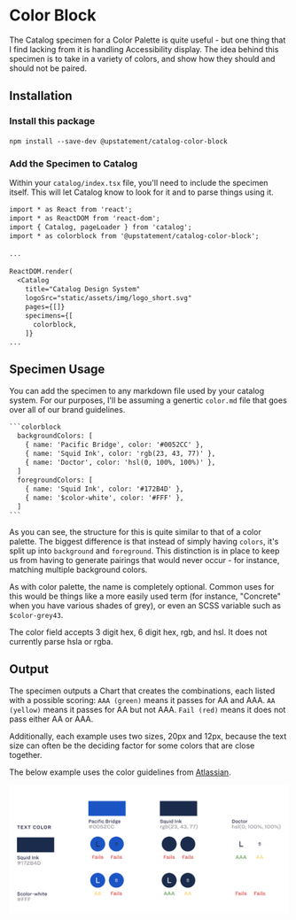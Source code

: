 # Color Block

The Catalog specimen for a Color Palette is quite useful - but one thing that I find lacking from it is handling Accessibility display. The idea behind this specimen is to take in a variety of colors, and show how they should and should not be paired.

## Installation

### Install this package

`npm install --save-dev @upstatement/catalog-color-block`

### Add the Specimen to Catalog

Within your `catalog/index.tsx` file, you'll need to include the specimen itself. This will let Catalog know to look for it and to parse things using it.

```
import * as React from 'react';
import * as ReactDOM from 'react-dom';
import { Catalog, pageLoader } from 'catalog';
import * as colorblock from '@upstatement/catalog-color-block';

...

ReactDOM.render(
  <Catalog
    title="Catalog Design System"
    logoSrc="static/assets/img/logo_short.svg"
    pages={[]}
    specimens={[
      colorblock,
    ]}
...
```

## Specimen Usage

You can add the specimen to any markdown file used by your catalog system. For our purposes, I'll be assuming a genertic `color.md` file that goes over all of our brand guidelines. 

````
```colorblock
  backgroundColors: [
    { name: 'Pacific Bridge', color: '#0052CC' },
    { name: 'Squid Ink', color: 'rgb(23, 43, 77)' },
    { name: 'Doctor', color: 'hsl(0, 100%, 100%)' },
  ]
  foregroundColors: [
    { name: 'Squid Ink', color: '#172B4D' },
    { name: '$color-white', color: '#FFF' },
  ]
```
````

As you can see, the structure for this is quite similar to that of a color palette. The biggest difference is that instead of simply having `colors`, it's split up into `background` and `foreground`. This distinction is in place to keep us from having to generate pairings that would never occur - for instance, matching multiple background colors. 

As with color palette, the name is completely optional. Common uses for this would be things like a more easily used term (for instance, "Concrete" when you have various shades of grey), or even an SCSS variable such as `$color-grey43`. 

The color field accepts 3 digit hex, 6 digit hex, rgb, and hsl. It does not currently parse hsla or rgba. 

## Output

The specimen outputs a Chart that creates the combinations, each listed with a possible scoring: `AAA (green)` means it passes for AA and AAA. `AA (yellow)` means it passes for AA but not AAA. `Fail (red)` means it does not pass either AA or AAA.

Additionally, each example uses two sizes, 20px and 12px, because the text size can often be the deciding factor for some colors that are close together.

The below example uses the color guidelines from [Atlassian](https://atlassian.design/guidelines/brand/color).

![](output1.png)